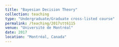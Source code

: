 ```yaml
---
title: "Bayesian Decision Theory"
collection: teaching
type: "Undergraduate/Graduate cross-listed course"
permalink: /teaching/2017stt6115
venue: "Université de Montréal"
date: 2017
location: "Montréal, Canada"
---
```

